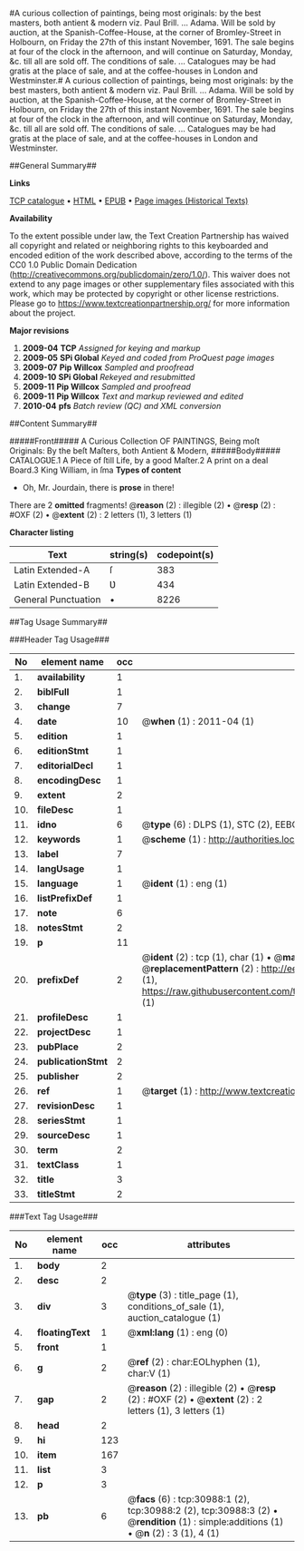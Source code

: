 #A curious collection of paintings, being most originals: by the best masters, both antient & modern viz. Paul Brill. ... Adama. Will be sold by auction, at the Spanish-Coffee-House, at the corner of Bromley-Street in Holbourn, on Friday the 27th of this instant November, 1691. The sale begins at four of the clock in the afternoon, and will continue on Saturday, Monday, &c. till all are sold off. The conditions of sale. ... Catalogues may be had gratis at the place of sale, and at the coffee-houses in London and Westminster.#
A curious collection of paintings, being most originals: by the best masters, both antient & modern viz. Paul Brill. ... Adama. Will be sold by auction, at the Spanish-Coffee-House, at the corner of Bromley-Street in Holbourn, on Friday the 27th of this instant November, 1691. The sale begins at four of the clock in the afternoon, and will continue on Saturday, Monday, &c. till all are sold off. The conditions of sale. ... Catalogues may be had gratis at the place of sale, and at the coffee-houses in London and Westminster.

##General Summary##

**Links**

[TCP catalogue](http://www.ota.ox.ac.uk/tcp/)  • 
[HTML](http://tei.it.ox.ac.uk/tcp/Texts-HTML/free/A35/A35480.html)  • 
[EPUB](http://tei.it.ox.ac.uk/tcp/Texts-EPUB/free/A35/A35480.epub) • 
[Page images (Historical Texts)](https://historicaltexts.jisc.ac.uk/eebo-99826585e)

**Availability**

To the extent possible under law, the Text Creation Partnership has waived all copyright and related or neighboring rights to this keyboarded and encoded edition of the work described above, according to the terms of the CC0 1.0 Public Domain Dedication (http://creativecommons.org/publicdomain/zero/1.0/). This waiver does not extend to any page images or other supplementary files associated with this work, which may be protected by copyright or other license restrictions. Please go to https://www.textcreationpartnership.org/ for more information about the project.

**Major revisions**

1. __2009-04__ __TCP__ *Assigned for keying and markup*
1. __2009-05__ __SPi Global__ *Keyed and coded from ProQuest page images*
1. __2009-07__ __Pip Willcox__ *Sampled and proofread*
1. __2009-10__ __SPi Global__ *Rekeyed and resubmitted*
1. __2009-11__ __Pip Willcox__ *Sampled and proofread*
1. __2009-11__ __Pip Willcox__ *Text and markup reviewed and edited*
1. __2010-04__ __pfs__ *Batch review (QC) and XML conversion*

##Content Summary##

#####Front#####
A Curious Collection OF PAINTINGS, Being moſt Originals: By the beſt Maſters, both Antient & Modern,
#####Body#####
CATALOGƲE.1 A Piece of ſtill Life, by a good Maſter.2 A print on a deal Board.3 King William, in ſma
**Types of content**

  * Oh, Mr. Jourdain, there is **prose** in there!

There are 2 **omitted** fragments! 
 @__reason__ (2) : illegible (2)  •  @__resp__ (2) : #OXF (2)  •  @__extent__ (2) : 2 letters (1), 3 letters (1)

**Character listing**


|Text|string(s)|codepoint(s)|
|---|---|---|
|Latin Extended-A|ſ|383|
|Latin Extended-B|Ʋ|434|
|General Punctuation|•|8226|

##Tag Usage Summary##

###Header Tag Usage###

|No|element name|occ|attributes|
|---|---|---|---|
|1.|__availability__|1||
|2.|__biblFull__|1||
|3.|__change__|7||
|4.|__date__|10| @__when__ (1) : 2011-04 (1)|
|5.|__edition__|1||
|6.|__editionStmt__|1||
|7.|__editorialDecl__|1||
|8.|__encodingDesc__|1||
|9.|__extent__|2||
|10.|__fileDesc__|1||
|11.|__idno__|6| @__type__ (6) : DLPS (1), STC (2), EEBO-CITATION (1), PROQUEST (1), VID (1)|
|12.|__keywords__|1| @__scheme__ (1) : http://authorities.loc.gov/ (1)|
|13.|__label__|7||
|14.|__langUsage__|1||
|15.|__language__|1| @__ident__ (1) : eng (1)|
|16.|__listPrefixDef__|1||
|17.|__note__|6||
|18.|__notesStmt__|2||
|19.|__p__|11||
|20.|__prefixDef__|2| @__ident__ (2) : tcp (1), char (1)  •  @__matchPattern__ (2) : ([0-9\-]+):([0-9IVX]+) (1), (.+) (1)  •  @__replacementPattern__ (2) : http://eebo.chadwyck.com/downloadtiff?vid=$1&page=$2 (1), https://raw.githubusercontent.com/textcreationpartnership/Texts/master/tcpchars.xml#$1 (1)|
|21.|__profileDesc__|1||
|22.|__projectDesc__|1||
|23.|__pubPlace__|2||
|24.|__publicationStmt__|2||
|25.|__publisher__|2||
|26.|__ref__|1| @__target__ (1) : http://www.textcreationpartnership.org/docs/. (1)|
|27.|__revisionDesc__|1||
|28.|__seriesStmt__|1||
|29.|__sourceDesc__|1||
|30.|__term__|2||
|31.|__textClass__|1||
|32.|__title__|3||
|33.|__titleStmt__|2||


###Text Tag Usage###

|No|element name|occ|attributes|
|---|---|---|---|
|1.|__body__|2||
|2.|__desc__|2||
|3.|__div__|3| @__type__ (3) : title_page (1), conditions_of_sale (1), auction_catalogue (1)|
|4.|__floatingText__|1| @__xml:lang__ (1) : eng (0)|
|5.|__front__|1||
|6.|__g__|2| @__ref__ (2) : char:EOLhyphen (1), char:V (1)|
|7.|__gap__|2| @__reason__ (2) : illegible (2)  •  @__resp__ (2) : #OXF (2)  •  @__extent__ (2) : 2 letters (1), 3 letters (1)|
|8.|__head__|2||
|9.|__hi__|123||
|10.|__item__|167||
|11.|__list__|3||
|12.|__p__|3||
|13.|__pb__|6| @__facs__ (6) : tcp:30988:1 (2), tcp:30988:2 (2), tcp:30988:3 (2)  •  @__rendition__ (1) : simple:additions (1)  •  @__n__ (2) : 3 (1), 4 (1)|
